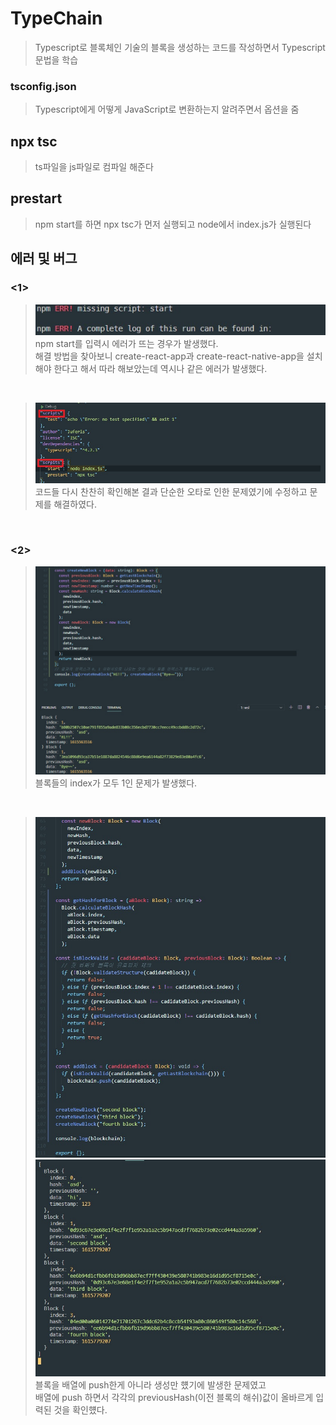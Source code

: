 # TypeChain
> Typescript로 블록체인 기술의 블록을 생성하는 코드를 작성하면서 Typescript문법을 학습

### tsconfig.json

> Typescript에게 어떻게 JavaScript로 변환하는지 알려주면서 옵션을 줌

## npx tsc

> ts파일을 js파일로 컴파일 해준다

## prestart

> npm start를 하면 npx tsc가 먼저 실행되고 node에서 index.js가 실행된다

## 에러 및 버그
### <1>
> ![img](./error_img/에러1.jpg)  
> npm start를 입력시 에러가 뜨는 경우가 발생했다.  
> 해결 방법을 찾아보니 create-react-app과 create-react-native-app을 설치해야 한다고 해서 따라 해보았는데 역시나 같은 에러가 발생했다.  
</br>

> ![img](./error_img/에러1_해결.jpg)  
> 코드들 다시 찬찬히 확인해본 결과 단순한 오타로 인한 문제였기에 수정하고 문제를 해결하였다.


</br>

### <2>
> ![img](./error_img/에러2.jpg)  
> 블록들의 index가 모두 1인 문제가 발생했다.  
</br>

> ![img](./error_img/에러2_해결1.jpg)  
> ![img](./error_img/에러2_해결2.jpg)  
> 블록을 배열에 push한게 아니라 생성만 헀기에 발생한 문제였고  
> 배열에 push 하면서 각각의 previousHash(이전 블록의 해쉬)값이 올바르게 입력된 것을 확인헀다.

